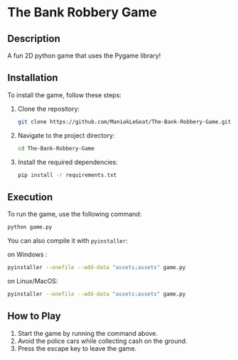 # The Bank Robbery Game

## Description

A fun 2D python game that uses the Pygame library!

## Installation

To install the game, follow these steps:

1. Clone the repository:
   ```bash
   git clone https://github.com/ManiakLeGoat/The-Bank-Robbery-Game.git
   ```
2. Navigate to the project directory:
   ```bash
   cd The-Bank-Robbery-Game
   ```
3. Install the required dependencies:
   ```bash
   pip install -r requirements.txt
   ```

## Execution

To run the game, use the following command:

```bash
python game.py
```

You can also compile it with `pyinstaller`:

on Windows :

```bash
pyinstaller --onefile --add-data "assets;assets" game.py
```

on Linux/MacOS:

```bash
pyinstaller --onefile --add-data "assets:assets" game.py
```

## How to Play

1. Start the game by running the command above.
2. Avoid the police cars while collecting cash on the ground.
3. Press the escape key to leave the game.
